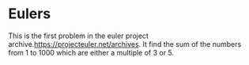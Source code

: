# Eulers
This is the first problem in the euler project archive.https://projecteuler.net/archives.
It find the sum of the numbers from 1 to 1000 which are either a multiple of 3 or 5.
